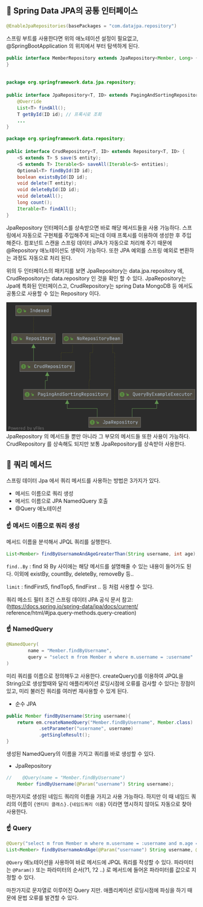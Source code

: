 ## 🧐 Spring Data JPA의 공통 인터페이스

```java
@EnableJpaRepositories(basePackages = "com.datajpa.repository")
```
스프링 부트를 사용한다면 위의 애노테이션 설정이 필요없고, @SpringBootApplication 의 위치에서 부터 탐색하게 된다.

```java
public interface MemberRepository extends JpaRepository<Member, Long> {
}
```
```java

package org.springframework.data.jpa.repository;

public interface JpaRepository<T, ID> extends PagingAndSortingRepository<T, ID>, QueryByExampleExecutor<T> {
    @Override
    List<T> findAll();
    T getById(ID id); // 프록시로 조회
    ...
}
```
```java
package org.springframework.data.repository;

public interface CrudRepository<T, ID> extends Repository<T, ID> {
    <S extends T> S save(S entity);
    <S extends T> Iterable<S> saveAll(Iterable<S> entities);
    Optional<T> findById(ID id);
    boolean existsById(ID id);
    void delete(T entity);
    void deleteById(ID id);
    void deleteAll();
    long count();
    Iterable<T> findAll();
}
```
JpaRepository 인터페이스를 상속받으면 바로 해당 메서드들을 사용 가능하다.
스프링에서 자동으로 구현체를 주입해주게 되는데 이때 프록시를 이용하여 생성한 후 주입 해준다.
컴포넌트 스캔을 스프링 데이터 JPA가 자동으로 처리해 주기 때문에 @Repository 애노테이션도 생략이 가능하다. 또한 JPA 예외를 
스프링 예외로 변환하는 과정도 자동으로 처리 된다.

위의 두 인터페이스의 패키지를 보면 JpaRepository는 data.jpa.repository 에, CrudRepository는 data.repository 인 것을 확인 할 수 있다.
JpaRepository는 Jpa에 특화된 인터페이스고, CrudRepository는 spring Data MongoDB 등 에서도 공통으로 사용할 수 있는 Repository 이다.



![img.png](img.png)    
JpaRepository 의 메서드들 뿐만 아니라 그 부모의 메서드들 또한 사용이 가능하다. CrudRepository 를 상속해도 되지만
보통 JpaRepository를 상속받아 사용한다.



## 🧐 쿼리 메서드
스프링 데이터 Jpa 에서 쿼리 메서드를 사용하는 방법은 3가지가 있다.
- 메서드 이름으로 쿼리 생성
- 메서드 이름으로 JPA NamedQuery 호출
- @Query 애노테이션

### ☝️ 메서드 이름으로 쿼리 생성
메서드 이름을 분석해서 JPQL 쿼리를 실행한다.
```java
List<Member> findByUsernameAndAgeGreaterThan(String username, int age);
```
```find..By``` : find 와 By 사이에는 해당 메서드를 설명해줄 수 있는 내용이 들어가도 된다.
이외에 existBy, countBy, deleteBy, removeBy 등..

```limit``` : findFirst5, findTop5, findFirst .. 등 처럼 사용할 수 있다. 


쿼리 메소드 필터 조건
스프링 데이터 JPA 공식 문서 참고: (https://docs.spring.io/spring-data/jpa/docs/current/ reference/html/#jpa.query-methods.query-creation)


### ☝️ NamedQuery
```java
@NamedQuery(
        name = "Member.findByUsername",
        query = "select m from Member m where m.username = :username"
)
```
미리 쿼리를 이름으로 정의해두고 사용한다. createQuery()를 이용하여 JPQL을 String으로 생성할때와 달리
애플리케이션 로딩시점에 오류를 검사할 수 있다는 장점이 있고, 미리 불러진 쿼리를 여러번 재사용할 수 있게 된다.

- 순수 JPA
```java
public Member findByUsername(String username){
    return em.createNamedQuery("Member.findByUsername", Member.class)
            .setParameter("username", username)
            .getSingleResult();
}
```
생성된 NamedQuery의 이름을 가지고 쿼리를 바로 생성할 수 있다.

- JpaRepository
```java
//    @Query(name = "Member.findByUsername")
    Member findByUsername(@Param("username") String username);
```
마찬가지로 생성된 네임드 쿼리의 이름을 가지고 사용 가능하다. 하지만 이 때 네임드 쿼리의 이름이
 ```{엔티티 클래스}.{네임드쿼리 이름}``` 이라면 명시하지 않아도 자동으로 찾아 사용한다.

### ☝️ Query
```java
@Query("select m from Member m where m.username = :username and m.age = :age")
List<Member> findByUsernameAndAge(@Param("username") String username, @Param("age") ing age);
```
`@Query` 애노테이션을 사용하여 바로 메서드에 JPQL 쿼리를 작성할 수 있다.
파라미터는 `@Param()` 또는 파라미터의 순서(?1, ?2 ..) 로 메서드에 들어온 파라미터를 값으로 지정할 수 있다.

마찬가지로 문자열로 이루어진 Query 지만. 애플리케이션 로딩시점에 파싱을 하기 때문에 문법 오류를 발견할 수 있다.